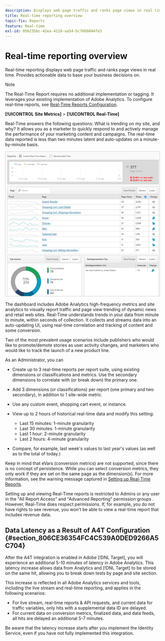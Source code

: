 ```yaml
---
description: Displays web page traffic and ranks page views in real time. Provides actionable data to base your business decisions on.
title: Real-time reporting overview
topic-fix: Reports
feature: Real-time
exl-id: 056235bc-42ea-4118-aa54-bc7666044fe3
---
```

# Real-time reporting overview

Real-time reporting displays web page traffic and ranks page views in real time. Provides actionable data to base your business decisions on.

>[!NOTE]
>
>The Real-Time Report requires no additional implementation or tagging. It leverages your existing implementation of Adobe Analytics. To configure real-time reports, see [Real-Time Reports Configuration](/help/admin/admin/c-manage-report-suites/c-edit-report-suites/realtime/t-realtime-admin.md).

**[!UICONTROL Site Metrics]** > **[!UICONTROL Real-Time]**

Real-Time answers the following questions: What is trending on my site, and why? It allows you as a marketer to quickly respond to and actively manage the performance of your marketing content and campaigns. The real-time data reported is less than two minutes latent and auto-updates on a minute-by-minute basis.

![](/help/admin/admin/c-manage-report-suites/c-edit-report-suites/realtime/assets/report-realtime.png)

The dashboard includes Adobe Analytics high-frequency metrics and site analytics to visually report traffic and page view trending of dynamic news and retail web sites. Real-Time understands trends in your data from minute to minute, within seconds of collection. It collects and streams data into an auto-updating UI, using real-time correlation and tracking of content and some conversion.

Two of the most prevalent usage scenarios include publishers who would like to promote/demote stories as user activity changes, and marketers who would like to track the launch of a new product line.

As an Administrator, you can

* Create up to 3 real-time reports per report suite, using existing dimensions or classifications and metrics. Use the secondary dimensions to correlate with (or break down) the primary one.
* Add 3 dimensions (or classifications) per report (one primary and two secondary), in addition to 1 site-wide metric.
* Use any custom event, shopping cart event, or instance.
* View up to 2 hours of historical real-time data and modify this setting:

    * Last 15 minutes: 1-minute granularity 
    * Last 30 minutes: 1-minute granularity 
    * Last 1 hour: 2-minute granularity 
    * Last 2 hours: 4-minute granularity

* Compare, for example, last week's values to last year's values (as well as to the total of today.)

Keep in mind that eVars (conversion metrics) are not supported, since there is no concept of persistence. While you can select conversion metrics, they only work if they are set on the same page as the dimension(s). For more information, see the warning message captured in [Setting up Real-Time Reports](/help/components/c-real-time-reporting/t-realtime-admin.md).

Setting up and viewing Real-Time reports is restricted to Admins or any user in the "All Report Access" and "Advanced Reporting" permission groups . However, Real-Time does respect permissions. If, for example, you do not have rights to see revenue, you won't be able to view a real-time report that includes revenue data.

## Data Latency as a Result of A4T Configuration {#section_806CE36354FC4C539A0DED9266A5C704}

After the A4T integration is enabled in Adobe [!DNL Target], you will experience an additional 5-10 minutes of latency in Adobe Analytics. This latency increase allows data from Analytics and [!DNL Target] to be stored on the same hit, allowing you to break down tests by page and site section.

This increase is reflected in all Adobe Analytics services and tools, including the live stream and real-time reporting, and applies in the following scenarios:

* For live stream, real-time reports & API requests, and current data for traffic variables, only hits with a supplemental data ID are delayed.
* For current data on conversion metrics, finalized data, and data feeds, all hits are delayed an additional 5-7 minutes.

Be aware that the latency increase starts after you implement the Identity Service, even if you have not fully implemented this integration.

